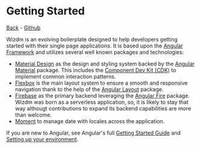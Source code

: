 # Getting Started

<!-- toc: toc.json -->

[Back](back) - [Github](https://github.com/wizdmio/wizdm/tree/master)

Wizdm is an evolving boilerplate designed to help developers getting started with their single page applications. It is based upon the [Angular Framework](https://angular.io) and utilizes several well known packages and technologies:

* [Material Design](https://material.io) as the design and styling system backed by the [Angular Material](https://material.angular.io) package. This includes the [Component Dev Kit (CDK)](https://material.angular.io/cdk) to implement common interaction patterns.
* [Flexbox](https://css-tricks.com/snippets/css/a-guide-to-flexbox) is the main layout system to ensure a smooth and responsive navigation thank to the help of the [Angular Layout](https://github.com/angular/flex-layout/wiki) package.
* [Firebase](https://firebase.google.com) as the primary backend leveraging the [Angular Fire](https://github.com/angular/angularfire) package. Wizdm was born as a serverless application, so, it is likely to stay that way althougt contributions to expand its backend capabilities are more than welcome.
* [Moment](https://momentjs.com) to manage date with locales across the application.

If you are new to Angular, see Angular's full [Getting Started Guide](https://angular.io/start) and [Setting up your environment](https://angular.io/guide/setup-local).

